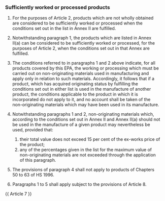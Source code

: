 ### Sufficiently worked or processed products

1. For the purposes of Article 2, products which are not wholly obtained are considered to be sufficiently worked or processed when the conditions set out in the list in Annex II are fulfilled.

2. Notwithstanding paragraph 1, the products which are listed in Annex II(a) can be considered to be sufficiently worked or processed, for the purposes of Article 2, when the conditions set out in that Annex are fulfilled.

3. The conditions referred to in paragraphs 1 and 2 above indicate, for all products covered by this EPA, the working or processing which must be carried out on non-originating materials used in manufacturing and apply only in relation to such materials. Accordingly, it follows that if a product, which has acquired originating status by fulfilling the conditions set out in either list is used in the manufacture of another product, the conditions applicable to the product in which it is incorporated do not apply to it, and no account shall be taken of the non-originating materials which may have been used in its manufacture.

4. Notwithstanding paragraphs 1 and 2, non-originating materials which, according to the conditions set out in Annex II and Annex II(a) should not be used in the manufacture of a given product may nevertheless be used, provided that:
     1. their total value does not exceed 15 per cent of the ex-works price of the product;
     2. any of the percentages given in the list for the maximum value of non-originating materials are not exceeded through the application of this paragraph.

5. The provisions of paragraph 4 shall not apply to products of Chapters 50 to 63 of HS 1996.

6. Paragraphs 1 to 5 shall apply subject to the provisions of Article 8.

{{ Article 7 }}
